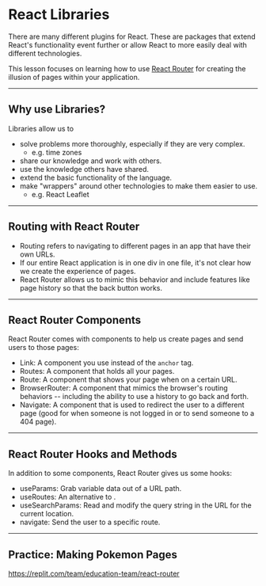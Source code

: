 # React Libraries

There are many different plugins for React. These are packages that extend React's functionality event further or allow React to more easily deal with different technologies. 

This lesson focuses on learning how to use [React Router](https://reactrouter.com/docs/en/v6) for creating the illusion of pages within your application.

---

## Why use Libraries?

Libraries allow us to

- solve problems more thoroughly, especially if they are very complex.
  - e.g. time zones
- share our knowledge and work with others.
- use the knowledge others have shared.
- extend the basic functionality of the language. 
- make "wrappers" around other technologies to make them easier to use.
  - e.g. React Leaflet

---



## Routing with React Router

* Routing refers to navigating to different pages in an app that have their own URLs.
* If our entire React application is in one div in one file, it's not clear how we create the experience of pages.
* React Router allows us to mimic this behavior and include features like page history so that the back button works.

---


## React Router Components

React Router comes with components to help us create pages and send users to those pages:

- Link: A component you use instead of the `anchor` tag.
- Routes: A component that holds all your pages.
- Route: A component that shows your page when on a certain URL.
- BrowserRouter: A component that mimics the browser's routing behaviors -- including the ability to use a history to go back and forth.
- Navigate: A component that is used to redirect the user to a different page (good for when someone is not logged in or to send someone to a 404 page).

---

## React Router Hooks and Methods

In addition to some components, React Router gives us some hooks:

- useParams: Grab variable data out of a URL path. 
- useRoutes: An alternative to <Routes />.
- useSearchParams: Read and modify the query string in the URL for the current location.
- navigate: Send the user to a specific route. 

---

## Practice: Making Pokemon Pages

<https://replit.com/team/education-team/react-router>


